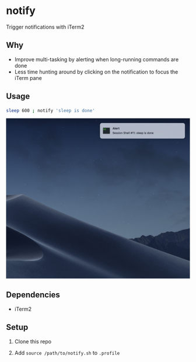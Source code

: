 # notify

Trigger notifications with iTerm2

## Why

- Improve multi-tasking by alerting when long-running commands are done
- Less time hunting around by clicking on the notification to focus the iTerm pane

## Usage

```bash
sleep 600 ; notify 'sleep is done'
```

<img src="./screenshot.png" width="620" />

## Dependencies

- iTerm2

## Setup

1. Clone this repo

2. Add `source /path/to/notify.sh` to `.profile`

